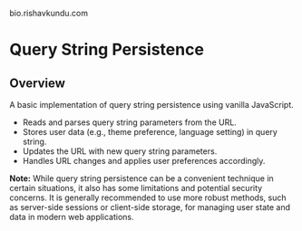 bio.rishavkundu.com

# Query String Persistence

## Overview

A basic implementation of query string persistence using vanilla JavaScript.

- Reads and parses query string parameters from the URL.
- Stores user data (e.g., theme preference, language setting) in query string.
- Updates the URL with new query string parameters.
- Handles URL changes and applies user preferences accordingly.

**Note:** While query string persistence can be a convenient technique in certain situations, it also has some limitations and potential security concerns. It is generally recommended to use more robust methods, such as server-side sessions or client-side storage, for managing user state and data in modern web applications.
